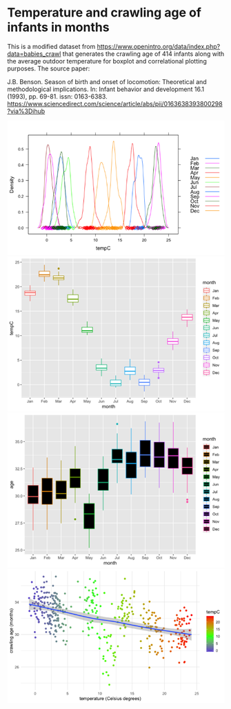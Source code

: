 # Temperature and crawling age of infants in months

This is a modified dataset from <https://www.openintro.org/data/index.php?data=babies_crawl> that generates the crawling age of 414 infants along with the average outdoor temperature for boxplot and correlational plotting purposes. The source paper:

J.B. Benson. Season of birth and onset of locomotion: Theoretical and methodological implications. In: Infant behavior and development 16.1 (1993), pp. 69-81. issn: 0163-6383. <https://www.sciencedirect.com/science/article/abs/pii/0163638393800298?via%3Dihub>

<img src="figures/monthlytempHIST.png">

<img src="figures/temppermonth.png">

<img src="figures/crawlagepermonth.png">

<img src="figures/tempmonthsgradient.png">
